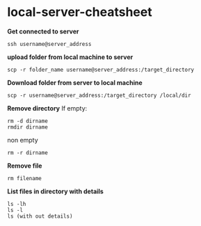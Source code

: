 # local-server-cheatsheet

**Get connected to server**

```
ssh username@server_address
```
**upload folder from local machine to server**

```
scp -r folder_name username@server_address:/target_directory
```

**Download folder from server to local machine**

```
scp -r username@server_address:/target_directory /local/dir
```
**Remove directory**
If empty:
```
rm -d dirname 
rmdir dirname
```

non empty
```
rm -r dirname
```
**Remove file**
```
rm filename 
```

**List files in directory with details**
```
ls -lh
ls -l
ls (with out details)
```


